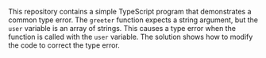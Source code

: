 This repository contains a simple TypeScript program that demonstrates a common type error. The `greeter` function expects a string argument, but the `user` variable is an array of strings. This causes a type error when the function is called with the `user` variable. The solution shows how to modify the code to correct the type error.